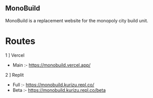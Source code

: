 ## MonoBuild
MonoBuild is a replacement website for the monopoly city build unit.

# Routes
1 ] Vercel
- Main :- https://monobuild.vercel.app/

2 ] Replit
- Full :- https://monobuild.kurizu.repl.co/
- Beta :- https://monobuild.kurizu.repl.co/beta